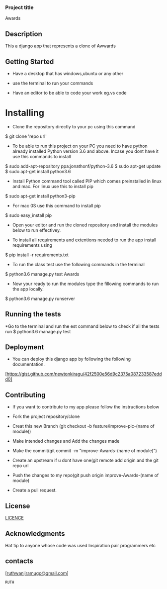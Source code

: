 ### Project title

Awards

## Description

This a django app that represents a clone of Awwards

## Getting Started

* Have a desktop that has windows,ubuntu or any other

* use the terminal to run your commands

* Have an editor to be able to code your work eg.vs code

# Installing

* Clone the repository directly to your pc using this command

$ git clone 'repo url'

* To be able to run this project on your PC you need to have python already installed Python version 3.6 and above. Incase you dont have it use this commands to install

$ sudo add-apt-repository ppa:jonathonf/python-3.6 $ sudo apt-get update $ sudo apt-get install python3.6

* Install Python command tool called PIP which comes preinstalled in linux and mac. For linux use this to install pip

$ sudo apt-get install python3-pip

* For mac 0S use this command to install pip

$ sudo easy_install pip

* Open your editor and run the cloned repository and install the modules below to run effectivey.

* To install all requirements and extentions needed to run the app install requirements using

$ pip install -r requirements.txt

* To run the class test use the following commands in the terminal

$ python3.6 manage.py test Awards

* Now your ready to run the modules type the fillowing commands to run the app locally.

$ python3.6 manage.py runserver

## Running the tests

*Go to the terminal and run the est command below to check if all the tests run $ python3.6 manage.py test

## Deployment

* You can deploy this django app by following the following documentation.

[https://gist.github.com/newtonkiragu/42f2500e56d9c2375a087233587eddd0]

## Contributing

* If you want to contribute to my app please follow the instructions below

* Fork the project repository/clone

* Creat this new Branch (git checkout -b feature/improve-pic-(name of module))

* Make intended changes and Add the changes made

* Make the commit(git commit -m "improve-Awards-(name of module)")

* Create an upstream if u dont have one(git remote add origin and the git repo url

* Push the changes to my repo(git push origin improve-Awards-(name of module)

* Create a pull request.

## License

[LICENCE](/home/Awards/LICENCE.md)

## Acknowledgments

Hat tip to anyone whose code was used
Inspiration
pair programmers
etc

## contacts

[ruthwanjiramugo@gmail.com]

    RUTH 
